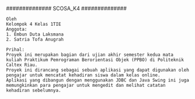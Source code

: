 ##############
   SCOSA_K4
##############

    Oleh
    Kelompok 4 Kelas 1TIE
    Anggota:
    1. Embun Duta Laksmana
    2. Satria Tofa Anugrah
    
    Prihal:
    Proyek ini merupakan bagian dari ujian akhir semester kedua mata kuliah Praktikum Pemrograman Berorientasi Objek (PPBO) di Politeknik Caltex Riau.  
    Proyek ini dirancang sebagai sebuah aplikasi yang dapat digunakan oleh pengajar untuk mencatat kehadiran siswa dalam kelas online.
    Aplikasi yang dibangun dengan menggunakan JDBC dan Java Swing ini juga memungkinkan para pengajar untuk mengedit dan melihat catatan kehadiran sebelumnya.
